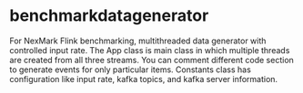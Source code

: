 # benchmarkdatagenerator
For NexMark Flink benchmarking, multithreaded data generator with controlled input rate.
The App class is main class in which multiple threads are created from all three streams. 
You can comment different code section to generate events for only particular items.
Constants class has configuration like input rate, kafka topics, and kafka server information.

